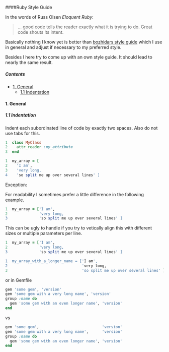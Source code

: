 ####Ruby Style Guide

In the words of Russ Olsen *Eloquent Ruby*:
> ... good code tells the reader exactly what it is trying to do. Great code shouts its intent.

Basically nothing I know yet is better than [bozhidars style guide](https://github.com/bbatsov/ruby-style-guide) which I use in general and adjust if necessary to my preferred style.

Besides I here try to come up with an own style guide. It should lead to nearly the same result.

##### Contents
- [1. General](#1-general)
  - [1.1 Indentation](#11-indentation)

#### 1. General
##### 1.1 Indentation
Indent each subordinated line of code by exactly two spaces. Also do not use tabs for this.

```ruby
1  class MyClass
2    attr_reader :my_attribute
3  end
```

```ruby
1  my_array = [
2    'I am',
3    'very long,
4    'so split me up over several lines' ]
```
Exception:

For readability I sometimes prefer a little difference in the following example.
```ruby
1  my_array = ['I am',
2              'very long,
3              'so split me up over several lines' ]
```
This can be ugly to handle if you try to vetically align this with different sizes or multiple parameters per line.
```ruby
1  my_array = ['I am',
2              'very long,
3              'so split me up over several lines' ]

1  my_array_with_a_longer_name = ['I am',
2                                 'very long,
3                                 'so split me up over several lines' ]

```
or in Gemfile
```ruby
gem 'some gem', 'version'
gem 'some gem with a very long name', 'version'
group :name do
  gem 'some gem with an even longer name', 'version'
end
```
vs
```ruby
gem 'some gem',                            'version'
gem 'some gem with a very long name',      'version'
group :name do
  gem 'some gem with an even longer name', 'version'
end
